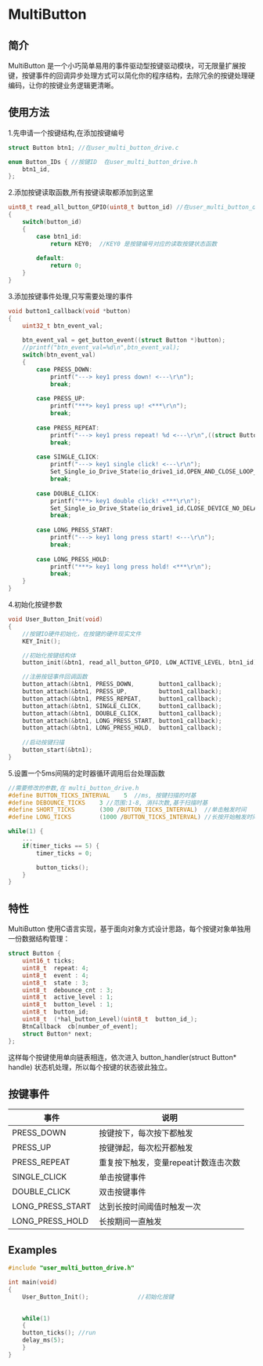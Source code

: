 # MultiButton

## 简介
MultiButton 是一个小巧简单易用的事件驱动型按键驱动模块，可无限量扩展按键，按键事件的回调异步处理方式可以简化你的程序结构，去除冗余的按键处理硬编码，让你的按键业务逻辑更清晰。

## 使用方法
1.先申请一个按键结构,在添加按键编号

```c
struct Button btn1; //在user_multi_button_drive.c

enum Button_IDs { //按键ID  在user_multi_button_drive.h
	btn1_id,
};
```
2.添加按键读取函数,所有按键读取都添加到这里

```c
uint8_t read_all_button_GPIO(uint8_t button_id) //在user_multi_button_drive.c
{
	switch(button_id)
	{
		case btn1_id:
			return KEY0;  //KEY0 是按键编号对应的读取按键状态函数
			
		default:
			return 0;
	}
}
```
3.添加按键事件处理,只写需要处理的事件

```c
void button1_callback(void *button)
{
    uint32_t btn_event_val; 
    
    btn_event_val = get_button_event((struct Button *)button); 
    //printf("btn_event_val=%d\n",btn_event_val);
    switch(btn_event_val)
    {
	    case PRESS_DOWN:
	        printf("---> key1 press down! <---\r\n"); 
	    	break; 
	
	    case PRESS_UP: 
	        printf("***> key1 press up! <***\r\n");
	    	break; 
	
	    case PRESS_REPEAT: 
	        printf("---> key1 press repeat! %d <---\r\n",((struct Button *)button)->repeat);
	    	break; 
	
	    case SINGLE_CLICK: 
	        printf("---> key1 single click! <---\r\n");
			Set_Single_io_Drive_State(io_drive1_id,OPEN_AND_CLOSE_LOOP_DELAY,2000,1000,2000);
	    	break; 
	
	    case DOUBLE_CLICK: 
	        printf("***> key1 double click! <***\r\n");
			Set_Single_io_Drive_State(io_drive1_id,CLOSE_DEVICE_NO_DELAY,0,0,0);
	    	break; 
	
	    case LONG_PRESS_START: 
	        printf("---> key1 long press start! <---\r\n");
	   		break; 
	
	    case LONG_PRESS_HOLD: 
	        printf("***> key1 long press hold! <***\r\n");
	    	break; 
	}
}
```
4.初始化按键参数

```c
void User_Button_Init(void)
{
    //按键IO硬件初始化，在按键的硬件现实文件
    KEY_Init();

    //初始化按键结构体
    button_init(&btn1, read_all_button_GPIO, LOW_ACTIVE_LEVEL, btn1_id);

    //注册按钮事件回调函数
    button_attach(&btn1, PRESS_DOWN,       button1_callback);
    button_attach(&btn1, PRESS_UP,         button1_callback);
    button_attach(&btn1, PRESS_REPEAT,     button1_callback);
    button_attach(&btn1, SINGLE_CLICK,     button1_callback);
    button_attach(&btn1, DOUBLE_CLICK,     button1_callback);
    button_attach(&btn1, LONG_PRESS_START, button1_callback);
    button_attach(&btn1, LONG_PRESS_HOLD,  button1_callback);
	
    //启动按键扫描
    button_start(&btn1);
}
```
5.设置一个5ms间隔的定时器循环调用后台处理函数

```c
//需要修改的参数,在 multi_button_drive.h
#define BUTTON_TICKS_INTERVAL    5	//ms, 按键扫描的时基
#define DEBOUNCE_TICKS    3	//范围:1-8, 消抖次数,基于扫描时基
#define SHORT_TICKS       (300 /BUTTON_TICKS_INTERVAL)  //单击触发时间
#define LONG_TICKS        (1000 /BUTTON_TICKS_INTERVAL) //长按开始触发时间

while(1) {
    ...
    if(timer_ticks == 5) {
        timer_ticks = 0;

        button_ticks();
    }
}
```

## 特性

MultiButton 使用C语言实现，基于面向对象方式设计思路，每个按键对象单独用一份数据结构管理：

```c
struct Button {
	uint16_t ticks;
	uint8_t  repeat: 4;
	uint8_t  event : 4;
	uint8_t  state : 3;
	uint8_t  debounce_cnt : 3;
	uint8_t  active_level : 1;
	uint8_t  button_level : 1;
	uint8_t  button_id;
	uint8_t  (*hal_button_Level)(uint8_t  button_id_);
	BtnCallback  cb[number_of_event];
	struct Button* next;
};
```
这样每个按键使用单向链表相连，依次进入 button_handler(struct Button* handle) 状态机处理，所以每个按键的状态彼此独立。


## 按键事件

事件 | 说明
---|---
PRESS_DOWN | 按键按下，每次按下都触发
PRESS_UP | 按键弹起，每次松开都触发
PRESS_REPEAT | 重复按下触发，变量repeat计数连击次数
SINGLE_CLICK | 单击按键事件
DOUBLE_CLICK | 双击按键事件
LONG_PRESS_START | 达到长按时间阈值时触发一次
LONG_PRESS_HOLD | 长按期间一直触发


## Examples

```c
#include "user_multi_button_drive.h"

int main(void)
{
    User_Button_Init();              //初始化按键
	

    while(1)
    {
	button_ticks(); //run
	delay_ms(5);   
    }
}
```


